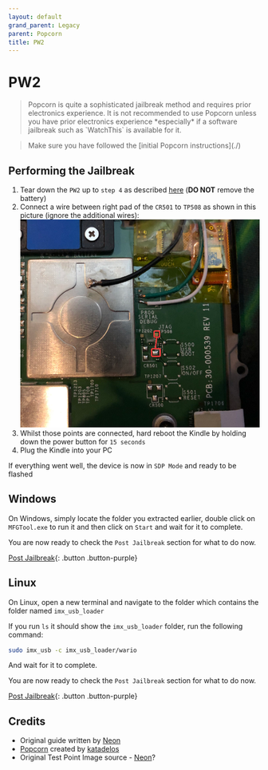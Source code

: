 ```yaml
---
layout: default
grand_parent: Legacy
parent: Popcorn
title: PW2
---
```


# PW2

<blockquote class="warning">
Popcorn is quite a sophisticated jailbreak method and requires prior electronics experience. It is not recommended to use Popcorn unless you have prior electronics experience *especially* if a software jailbreak such as `WatchThis` is available for it.
</blockquote>

<blockquote class="info">
Make sure you have followed the [initial Popcorn instructions](./)
</blockquote>

## Performing the Jailbreak
1. Tear down the `PW2` up to `step 4` as described [here](https://www.ifixit.com/Guide/Kindle+Paperwhite+2nd+Generation+Motherboard+Replacement/71196) (**DO NOT** remove the battery)
2. Connect a wire between right pad of the `CR501` to `TP508` as shown in this picture (ignore the additional wires): ![Jumpers](./PW2-PW3.png)
3. Whilst those points are connected, hard reboot the Kindle by holding down the power button for `15 seconds`
4. Plug the Kindle into your PC

If everything went well, the device is now in `SDP Mode` and ready to be flashed

## Windows
On Windows, simply locate the folder you extracted earlier, double click on `MFGTool.exe` to run it and then click on `Start` and wait for it to complete.

You are now ready to check the `Post Jailbreak` section for what to do now.

[Post Jailbreak](../../post-jailbreak/){: .button .button-purple}


## Linux
On Linux, open a new terminal and navigate to the folder which contains the folder named `imx_usb_loader`

If you run `ls` it should show the `imx_usb_loader` folder, run the following command:
~~~bash
sudo imx_usb -c imx_usb_loader/wario
~~~
And wait for it to complete.

You are now ready to check the `Post Jailbreak` section for what to do now.

[Post Jailbreak](../../post-jailbreak/){: .button .button-purple}

## Credits
- Original guide written by [Neon](https://www.mobileread.com/forums/member.php?u=329187)
- [Popcorn](https://www.mobileread.com/forums/showthread.php?t=345655) created by [katadelos](https://www.mobileread.com/forums/member.php?u=308426)
- Original Test Point Image source - [Neon](https://www.mobileread.com/forums/member.php?u=329187)?